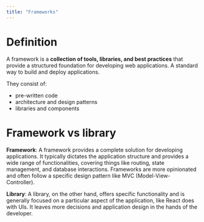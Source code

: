 ```yaml
---
title: "Frameworks"
---
```


# Definition

A framework is a **collection of tools, libraries, and best practices** that provide a structured foundation for developing web applications.
A standard way to build and deploy applications. 


They consist of:

- pre-written code
- architecture and design patterns
- libraries and components


# Framework vs library
**Framework**: A framework provides a complete solution for developing applications. It typically dictates the application structure and provides a wide range of functionalities, covering things like routing, state management, and database interactions. Frameworks are more opinionated and often follow a specific design pattern like MVC (Model-View-Controller).

**Library**: A library, on the other hand, offers specific functionality and is generally focused on a particular aspect of the application, like React does with UIs. It leaves more decisions and application design in the hands of the developer.